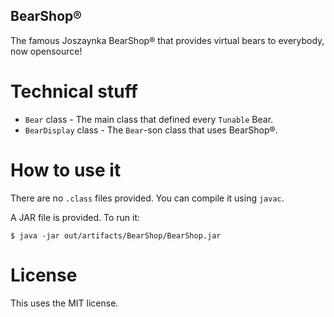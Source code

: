 BearShop®
-----
The famous Joszaynka BearShop® that provides virtual bears to everybody,
now opensource!

Technical stuff
=====
* `Bear` class - The main class that defined every `Tunable` Bear.
* `BearDisplay` class - The `Bear`-son class that uses BearShop®.

How to use it
=====
There are no `.class` files provided. You can compile it using `javac`.

A JAR file is provided. To run it:

    $ java -jar out/artifacts/BearShop/BearShop.jar

License
=====
This uses the MIT license.
